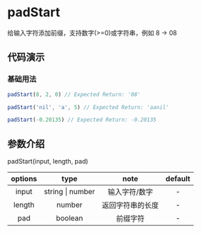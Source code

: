 # padStart

给输入字符添加前缀，支持数字(>=0)或字符串，例如 8 -> 08

## 代码演示

### 基础用法

```js
padStart(8, 2, 0) // Expected Return: '08'

padStart('nil', 'a', 5) // Expected Return: 'aanil'

padStart(-0.20135) // Expected Return: -0.20135
```

## 参数介绍

padStart(input, length, pad)

| options |  type   |        note        | default |
| :-----: | :-----: | :----------------: | :-----: |
|   input   |  string \| number  |     输入字符/数字     |    -     |
|   length   | number  |     返回字符串的长度     |    -    |
|   pad    | boolean | 前缀字符 |  -  |
